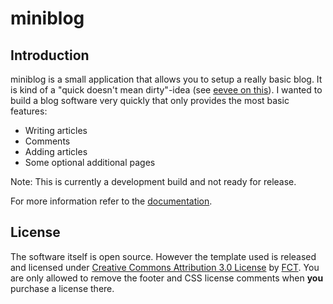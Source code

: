 miniblog
========

Introduction
------------

miniblog is a small application that allows you to setup a really basic blog. 
It is kind of a "quick doesn't mean dirty"-idea (see [eevee on this](http://me.veekun.com/blog/2012/07/28/quick-doesnt-mean-dirty/)).
I wanted to build a blog software very quickly that only provides the most basic features:

 - Writing articles
 - Comments
 - Adding articles
 - Some optional additional pages
 
Note: This is currently a development build and not ready for release.

For more information refer to the [documentation](https://javex-miniblog.readthedocs.org/).

License
-------
The software itself is open source. However the template used is released and
licensed under [Creative Commons Attribution 3.0 License](http://creativecommons.org/licenses/by/3.0/)
by [FCT](http://www.freecsstemplates.org/license/). You are only allowed to
remove the footer and CSS license comments when **you** purchase a license
there.
